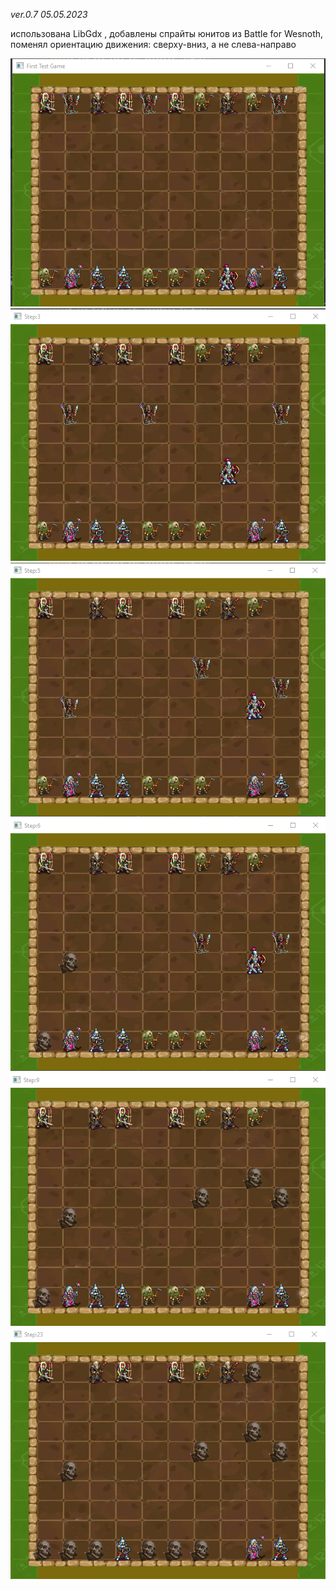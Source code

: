 *ver.0.7 05.05.2023*

использована LibGdx , добавлены спрайты юнитов из Battle for Wesnoth, поменял ориентацию движения: сверху-вниз, а не слева-направо

![Alt text](readmeShoots/1.png)
![Alt text](readmeShoots/2.png)
![Alt text](readmeShoots/3.png)
![Alt text](readmeShoots/4.png)
![Alt text](readmeShoots/5.png)
![Alt text](readmeShoots/6.png)